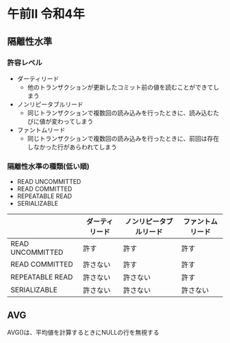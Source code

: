 # 午前Ⅱ 令和4年

## 隔離性水準

### 許容レベル

- ダーティリード
    - 他のトランザクションが更新したコミット前の値を読むことができてしまう
- ノンリピータブルリード
    - 同じトランザクションで複数回の読み込みを行ったときに、読み込むたびに値が変わってしまう
- ファントムリード
    - 同じトランザクションで複数回の読み込みを行ったときに、前回は存在しなかった行があらわれてしまう

### 隔離性水準の種類(低い順)
- READ UNCOMMITTED
- READ COMMITTED
- REPEATABLE READ
- SERIALIZABLE

|   | ダーティリード | ノンリピータブルリード | ファントムリード |
|--|--|--|--|
|READ UNCOMMITTED|許す|許す|許す|
|READ COMMITTED|許さない|許す|許す|
|REPEATABLE READ|許さない|許さない|許す|
|SERIALIZABLE|許さない|許さない|許さない|

## AVG

AVG()は、平均値を計算するときにNULLの行を無視する

